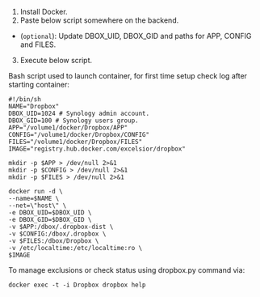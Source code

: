 1. Install Docker.
2. Paste below script somewhere on the backend.
  *  (```optional```): Update DBOX_UID, DBOX_GID and paths for APP, CONFIG and FILES.
3. Execute below script.

Bash script used to launch container, for first time setup check log after starting container:

    #!/bin/sh
    NAME="Dropbox"
    DBOX_UID=1024 # Synology admin account.
    DBOX_GID=100 # Synology users group.
    APP="/volume1/docker/Dropbox/APP"
    CONFIG="/volume1/docker/Dropbox/CONFIG"
    FILES="/volume1/docker/Dropbox/FILES"
    IMAGE="registry.hub.docker.com/excelsior/dropbox"

    mkdir -p $APP > /dev/null 2>&1
    mkdir -p $CONFIG > /dev/null 2>&1
    mkdir -p $FILES > /dev/null 2>&1

    docker run -d \
    --name=$NAME \
    --net=\"host\" \
    -e DBOX_UID=$DBOX_UID \
    -e DBOX_GID=$DBOX_GID \
    -v $APP:/dbox/.dropbox-dist \
    -v $CONFIG:/dbox/.dropbox \
    -v $FILES:/dbox/Dropbox \
    -v /etc/localtime:/etc/localtime:ro \
    $IMAGE

To manage exclusions or check status using dropbox.py command via:
    
    docker exec -t -i Dropbox dropbox help
